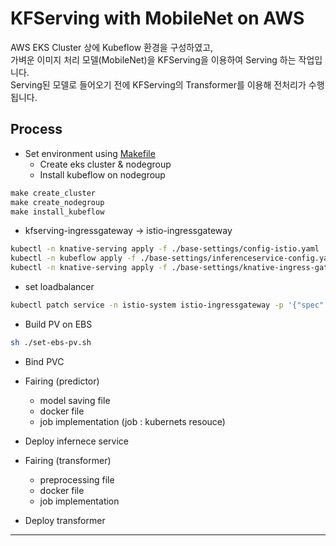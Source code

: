 # KFServing with MobileNet on AWS
AWS EKS Cluster 상에 Kubeflow 환경을 구성하였고,   
가벼운 이미지 처리 모델(MobileNet)을 KFServing을 이용하여 Serving 하는 작업입니다.  
Serving된 모델로 들어오기 전에 KFServing의 Transformer를 이용해 전처리가 수행됩니다. 

## Process
* Set environment using [Makefile](https://github.com/mokpolar/kubeflow/blob/master/eks/Makefile)
    * Create eks cluster & nodegroup
    * Install kubeflow on nodegroup
```py
make create_cluster
make create_nodegroup
make install_kubeflow
```
* kfserving-ingressgateway -> istio-ingressgateway
```bash
kubectl -n knative-serving apply -f ./base-settings/config-istio.yaml
kubectl -n kubeflow apply -f ./base-settings/inferenceservice-config.yaml
kubectl -n knative-serving apply -f ./base-settings/knative-ingress-gateway.yaml
```

* set loadbalancer
```bash
kubectl patch service -n istio-system istio-ingressgateway -p '{"spec": {"type": "LoadBalancer"}}'
```


* Build PV on EBS
```bash
sh ./set-ebs-pv.sh
```

* Bind PVC

* Fairing (predictor)
    * model saving file
    * docker file
    * job implementation (job : kubernets resouce)

* Deploy infernece service

* Fairing (transformer)
    * preprocessing file
    * docker file
    * job implementation

* Deploy transformer

---
